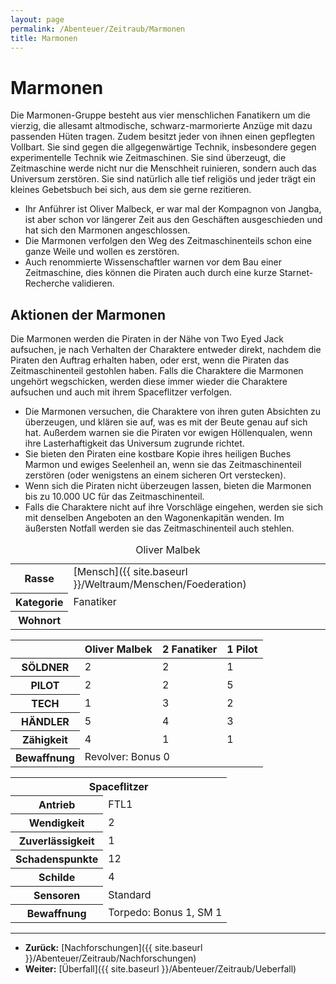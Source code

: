 ```yaml
---
layout: page
permalink: /Abenteuer/Zeitraub/Marmonen
title: Marmonen
---
```


# Marmonen

Die Marmonen-Gruppe besteht aus vier menschlichen Fanatikern um die vierzig, die allesamt altmodische, schwarz-marmorierte Anzüge mit dazu passenden Hüten tragen. Zudem besitzt jeder von ihnen einen gepflegten Vollbart. Sie sind gegen die allgegenwärtige Technik, insbesondere gegen experimentelle Technik wie Zeitmaschinen. Sie sind überzeugt, die Zeitmaschine werde nicht nur die Menschheit ruinieren, sondern auch das Universum zerstören. Sie sind natürlich alle tief religiös und jeder trägt ein kleines Gebetsbuch bei sich, aus dem sie gerne rezitieren.

- Ihr Anführer ist Oliver Malbeck, er war mal der Kompagnon von Jangba, ist aber schon vor längerer Zeit aus den Geschäften ausgeschieden und hat sich den Marmonen angeschlossen.
- Die Marmonen verfolgen den Weg des Zeitmaschinenteils schon eine ganze Weile und wollen es zerstören.
- Auch renommierte Wissenschaftler warnen vor dem Bau einer Zeitmaschine, dies können die Piraten auch durch eine kurze Starnet-Recherche validieren.

## Aktionen der Marmonen

Die Marmonen werden die Piraten in der Nähe von Two Eyed Jack aufsuchen, je nach Verhalten der Charaktere entweder direkt, nachdem die Piraten den Auftrag erhalten haben, oder erst, wenn die Piraten das Zeitmaschinenteil gestohlen haben. Falls die Charaktere die Marmonen ungehört wegschicken, werden diese immer wieder die Charaktere aufsuchen und auch mit ihrem Spaceflitzer verfolgen.

- Die Marmonen versuchen, die Charaktere von ihren guten Absichten zu überzeugen, und klären sie auf, was es mit der Beute genau auf sich hat. Außerdem warnen sie die Piraten vor ewigen Höllenqualen, wenn ihre Lasterhaftigkeit das Universum zugrunde richtet.
- Sie bieten den Piraten eine kostbare Kopie ihres heiligen Buches Marmon und ewiges Seelenheil an, wenn sie das Zeitmaschinenteil zerstören (oder wenigstens an einem sicheren Ort verstecken).
- Wenn sich die Piraten nicht überzeugen lassen, bieten die Marmonen bis zu 10.000 UC für das Zeitmaschinenteil.
- Falls die Charaktere nicht auf ihre Vorschläge eingehen, werden sie sich mit denselben Angeboten an den Wagonenkapitän wenden. Im äußersten Notfall werden sie das Zeitmaschinenteil auch stehlen.

<table data-type="slc">
<caption>Oliver Malbek</caption>
<tbody>
<tr><th>Rasse</th><td>[Mensch]({{ site.baseurl }}/Weltraum/Menschen/Foederation)</td></tr>
<tr><th>Kategorie</th><td>Fanatiker</td></tr>
<tr><th>Wohnort</th><td> </td></tr>
</tbody>
</table>
<table>
<thead>
<tr><th> </th><th>Oliver Malbek</th><th>2 Fanatiker</th><th>1 Pilot</th></tr>
</thead>
<tbody>
<tr><th>SÖLDNER</th><td>2</td><td>2</td><td>1</td></tr>
<tr><th>PILOT</th><td>2</td><td>2</td><td>5</td></tr>
<tr><th>TECH</th><td>1</td><td>3</td><td>2</td></tr>
<tr><th>HÄNDLER</th><td>5</td><td>4</td><td>3</td></tr>
<tr><th>Zähigkeit</th><td>4</td><td>1</td><td>1</td></tr>
<tr><th>Bewaffnung</th><td colspan="3" rowspan="1">Revolver: Bonus 0</td></tr>
</tbody>
</table>
<table>
<tbody>
<tr><th colspan="2">Spaceflitzer</th></tr>
<tr><th>Antrieb</th><td>FTL1</td></tr>
<tr><th>Wendigkeit</th><td>2</td></tr>
<tr><th>Zuverlässigkeit</th><td>1</td></tr>
<tr><th>Schadenspunkte</th><td>12</td></tr>
<tr><th>Schilde</th><td>4</td></tr>
<tr><th>Sensoren</th><td>Standard</td></tr>
<tr><th>Bewaffnung</th><td>Torpedo: Bonus 1, SM 1</td></tr>
</tbody>
</table>

***
- **Zurück:** [Nachforschungen]({{ site.baseurl }}/Abenteuer/Zeitraub/Nachforschungen)
- **Weiter:** [Überfall]({{ site.baseurl }}/Abenteuer/Zeitraub/Ueberfall)

